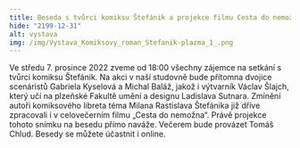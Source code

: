 ```yaml
---
title: Beseda s tvůrci komiksu Štefánik a projekce filmu Cesta do nemožna
hide: "2199-12-31"
alt: vystava
img: /img/Vystava_Komiksovy_roman_Stefanik-plazma_1_.png
---
```


Ve středu 7. prosince 2022 zveme od 18:00 všechny zájemce na setkání s tvůrci
komiksu Štefánik. Na akci v naší studovně bude přítomna dvojice scenáristů
Gabriela Kyselová a Michal Baláž, jakož i výtvarník Václav Šlajch, který učí na
plzeňské Fakultě umění a designu Ladislava Sutnara. Zmínění autoři komiksového
libreta téma Milana Rastislava Štefánika již dříve zpracovali i v celovečerním
filmu „Cesta do nemožna“. Právě projekce tohoto snímku na besedu přímo naváže.
Večerem bude provázet Tomáš Chlud. Besedy se můžete účastnit i online.
